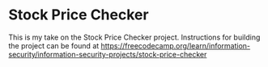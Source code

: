 # Stock Price Checker

This is my take on the Stock Price Checker project. Instructions for building the project can be found at https://freecodecamp.org/learn/information-security/information-security-projects/stock-price-checker
